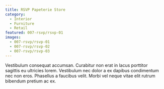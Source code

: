 ```yaml
---
title: RSVP Papeterie Store
category:
  - Interior
  - Furniture
  - Retail
featured: 007-rsvp/rsvp-01
images:
  - 007-rsvp/rsvp-01
  - 007-rsvp/rsvp-02
  - 007-rsvp/rsvp-03
---
```


Vestibulum consequat accumsan. Curabitur non erat in lacus porttitor sagittis eu ultricies lorem. Vestibulum nec dolor a ex dapibus condimentum nec non eros. Phasellus a faucibus velit. Morbi vel neque vitae elit rutrum bibendum pretium ac ex.